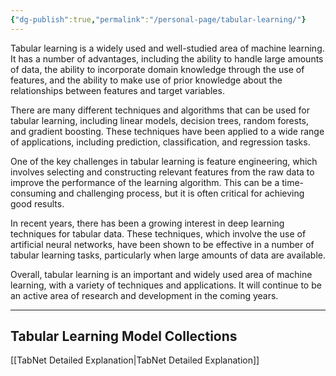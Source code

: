 ```yaml
---
{"dg-publish":true,"permalink":"/personal-page/tabular-learning/"}
---
```


Tabular learning is a widely used and well-studied area of machine learning. It has a number of advantages, including the ability to handle large amounts of data, the ability to incorporate domain knowledge through the use of features, and the ability to make use of prior knowledge about the relationships between features and target variables.

There are many different techniques and algorithms that can be used for tabular learning, including linear models, decision trees, random forests, and gradient boosting. These techniques have been applied to a wide range of applications, including prediction, classification, and regression tasks.

One of the key challenges in tabular learning is feature engineering, which involves selecting and constructing relevant features from the raw data to improve the performance of the learning algorithm. This can be a time-consuming and challenging process, but it is often critical for achieving good results.

In recent years, there has been a growing interest in deep learning techniques for tabular data. These techniques, which involve the use of artificial neural networks, have been shown to be effective in a number of tabular learning tasks, particularly when large amounts of data are available.

Overall, tabular learning is an important and widely used area of machine learning, with a variety of techniques and applications. It will continue to be an active area of research and development in the coming years.

--- 
## Tabular Learning Model Collections 

[[TabNet Detailed Explanation\|TabNet Detailed Explanation]]
